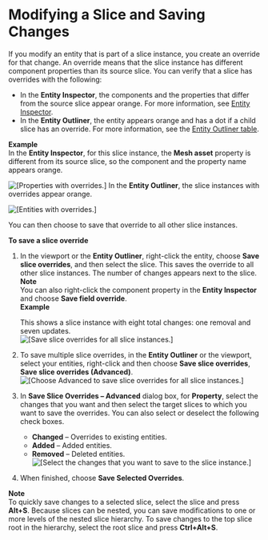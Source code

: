 # Modifying a Slice and Saving Changes<a name="component-slice-push-changes"></a>

If you modify an entity that is part of a slice instance, you create an override for that change\. An override means that the slice instance has different component properties than its source slice\. You can verify that a slice has overrides with the following:
+ In the **Entity Inspector**, the components and the properties that differ from the source slice appear orange\. For more information, see [Entity Inspector](component-entity-inspector.md)\.
+ In the **Entity Outliner**, the entity appears orange and has a dot if a child slice has an override\. For more information, see the [Entity Outliner table](component-slices.md#identify-slices)\.

**Example**  
In the **Entity Inspector**, for this slice instance, the **Mesh asset** property is different from its source slice, so the component and the property name appears orange\.   

![\[Properties with overrides.\]](http://docs.aws.amazon.com/lumberyard/latest/userguide/images/shared-modify-slice-overrides-entity-inspector.png)
In the **Entity Outliner**, the slice instances with overrides appear orange\.  

![\[Entities with overrides.\]](http://docs.aws.amazon.com/lumberyard/latest/userguide/images/shared-modify-slice-overrides-entity-outliner.png)

You can then choose to save that override to all other slice instances\. 

**To save a slice override**

1. In the viewport or the **Entity Outliner**, right\-click the entity, choose **Save slice overrides**, and then select the slice\. This saves the override to all other slice instances\. The number of changes appears next to the slice\. 
**Note**  
You can also right\-click the component property in the **Entity Inspector** and choose **Save field override**\.  
**Example**  

   This shows a slice instance with eight total changes: one removal and seven updates\.  
![\[Save slice overrides for all slice instances.\]](http://docs.aws.amazon.com/lumberyard/latest/userguide/images/shared-modify-slice-push-change-overrides.png)

1. To save multiple slice overrides, in the **Entity Outliner** or the viewport, select your entities, right\-click and then choose **Save slice overrides**, **Save slice overrides \(Advanced\)**\.  
![\[Choose Advanced to save slice overrides for all slice instances.\]](http://docs.aws.amazon.com/lumberyard/latest/userguide/images/modify-slice-push-change-multiple-overrides.png)

1. In **Save Slice Overrides – Advanced** dialog box, for **Property**, select the changes that you want and then select the target slices to which you want to save the overrides\. You can also select or deselect the following check boxes\.
   +  **Changed** – Overrides to existing entities\.
   + **Added** – Added entities\.
   + **Removed** – Deleted entities\.  
![\[Select the changes that you want to save to the slice instance.\]](http://docs.aws.amazon.com/lumberyard/latest/userguide/images/shared-modify-slice-push-change.png)

1. When finished, choose **Save Selected Overrides**\.

**Note**  
To quickly save changes to a selected slice, select the slice and press **Alt\+S**\.
Because slices can be nested, you can save modifications to one or more levels of the nested slice hierarchy\. To save changes to the top slice root in the hierarchy, select the root slice and press **Ctrl\+Alt\+S**\.